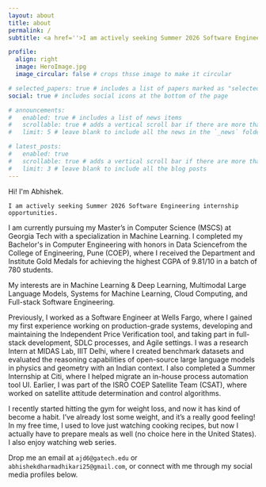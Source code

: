 ```yaml
---
layout: about
title: about
permalink: /
subtitle: <a href=''>I am actively seeking Summer 2026 Software Engineering internship opportunities</a>

profile:
  align: right
  image: HeroImage.jpg
  image_circular: false # crops thsse image to make it circular

# selected_papers: true # includes a list of papers marked as "selected={true}"
social: true # includes social icons at the bottom of the page

# announcements:
#   enabled: true # includes a list of news items
#   scrollable: true # adds a vertical scroll bar if there are more than 3 news items
#   limit: 5 # leave blank to include all the news in the `_news` folder

# latest_posts:
#   enabled: true
#   scrollable: true # adds a vertical scroll bar if there are more than 3 new posts items
#   limit: 3 # leave blank to include all the blog posts
---
```



Hi! I'm Abhishek.   

`I am actively seeking Summer 2026 Software Engineering internship opportunities.`

I am currently pursuing my Master’s in Computer Science (MSCS) at Georgia Tech with a specialization in Machine Learning. I completed my Bachelor's in Computer Engineering with honors in Data Sciencefrom the College of Engineering, Pune (COEP), where I received the Department and Institute Gold Medals for achieving the highest CGPA of 9.81/10 in a batch of 780 students.

My interests are in Machine Learning & Deep Learning, Multimodal Large Language Models, Systems for Machine Learning, Cloud Computing, and Full-stack Software Engineering.

Previously, I worked as a Software Engineer at Wells Fargo, where I gained my first experience working on production-grade systems, developing and maintaining the Independent Price Verification tool, and taking part in full-stack development, SDLC processes, and Agile settings. I was a research Intern at MIDAS Lab, IIIT Delhi, where I created benchmark datasets and evaluated the reasoning capabilities of open-source large language models in physics and geometry with an Indian context. I also completed a Summer Internship at Citi, where I helped migrate an in-house process automation tool UI. Earlier, I was part of the ISRO COEP Satellite Team (CSAT), where worked on satellite attitude determination and control algorithms.

I recently started hitting the gym for weight loss, and now it has kind of become a habit. I’ve already lost some weight, and it’s a really good feeling! In my free time, I used to love just watching cooking recipes, but now I actually have to prepare meals as well (no choice here in the United States). I also enjoy watching web series.


Drop me an email at `ajd6@gatech.edu` or `abhishekdharmadhikari25@gmail.com`, or connect with me through my social media profiles below.


